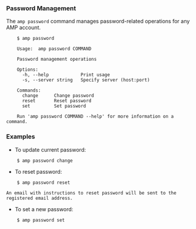 ### Password Management

The `amp password` command manages password-related operations for any AMP account.

```
    $ amp password

    Usage:	amp password COMMAND

    Password management operations

    Options:
      -h, --help            Print usage
      -s, --server string   Specify server (host:port)

    Commands:
      change      Change password
      reset       Reset password
      set         Set password

    Run 'amp password COMMAND --help' for more information on a command.
```

### Examples

* To update current password:
```
    $ amp password change
```

* To reset password:
```
    $ amp password reset
```
    An email with instructions to reset password will be sent to the registered email address.


* To set a new password:
```
    $ amp password set
```
